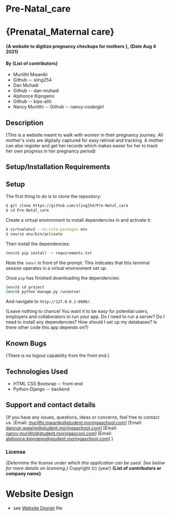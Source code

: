 # Pre-Natal_care
# {Prenatal_Maternal care}
#### {A website to digitize pregnancy checkups for mothers }, {Date Aug 4 2021}
#### By **{List of contributors}**
- Muriithi Mwaniki
- Github -- sling254
- Dan Muhadi
- Github -- dan-muhadi
- Alphonce Kipngeno
- Github -- kips-alih
- Nancy Muriithi
-- Github -- nancy-codergirl
## Description
{This is a website meant to walk with women in their pregnancy journey. All mother's vists are digitally  captured for easy retrival and tracking. 
 A mother can also register and get her records which makes easier for her to track her own progress in her pregnancy period}
## Setup/Installation Requirements




## Setup

The first thing to do is to clone the repository:

```sh
$ git clone https://github.com/sling254/Pre-Natal_care
$ cd Pre-Natal_care
```

Create a virtual environment to install dependencies in and activate it:

```sh
$ virtualenv2 --no-site-packages env
$ source env/bin/activate
```

Then install the dependencies:

```sh
(env)$ pip install -r requirements.txt
```
Note the `(env)` in front of the prompt. This indicates that this terminal
session operates in a virtual environment set up.

Once `pip` has finished downloading the dependencies:
```sh
(env)$ cd project
(env)$ python manage.py runserver
```
And navigate to `http://127.0.0.1:8000/`.










{Leave nothing to chance! You want it to be easy for potential users, employers and collaborators to run your app. Do I need to run a server? Do I need to install any dependencies? How should I set up my databases? Is there other code this app depends on?}
## Known Bugs
{There is no logout capability from the front end.}

## Technologies Used
- HTML CSS Bootsrap -- front-end
- Python-Django -- backend

## Support and contact details
{If  you have any issues, questions, ideas or concerns, feel free to contact us.
[Email: muriithi.mwaniki@student.moringaschool.com]
[Email: dancun.wawire@student.moringaschool.com]
[Email: nancy.muriithi@student.moringascool.com]
[Email: alphonce.kipngeno@student.moringaschool.com]
}
### License
*{Determine the license under which this application can be used.  See below for more details on licensing.}*
Copyright (c) {year} **{List of contributors or company name}**
# Website Design
* see [Website Design](https://www.figma.com/file/ggJJI9Gpoi28g3RF2I1UX3/prenatal%2Fmaternal-care?node-id=0%3A1) file
